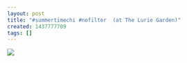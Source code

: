 ```yaml
---
layout: post
title: "#summertimechi #nofilter  (at The Lurie Garden)"
created: 1437777709
tags: []
---
```

![](http://41.media.tumblr.com/08f639cf10d0c7b0573fcbb402973113/tumblr_ns0kdpMaBb1rsr8w3o1_500.jpg)


